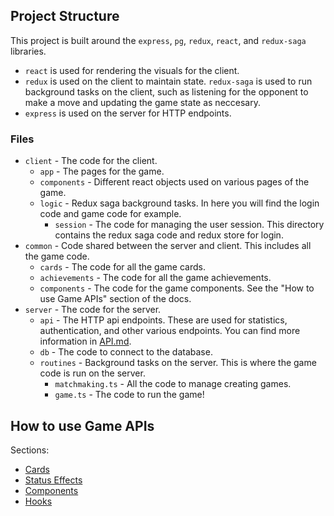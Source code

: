 ## Project Structure

This project is built around the `express`, `pg`, `redux`, `react`, and `redux-saga` libraries.
- `react` is used for rendering the visuals for the client.
- `redux` is used on the client to maintain state. `redux-saga` is used to run background tasks on the client, such as listening for the opponent to make a move and updating the game state as neccesary.
- `express` is used on the server for HTTP endpoints.

### Files

- `client` - The code for the client.
	- `app` - The pages for the game.
	- `components` - Different react objects used on various pages of the game.
	- `logic` - Redux saga background tasks. In here you will find the login code and game code for example.
		- `session` - The code for managing the user session. This directory contains the redux saga code and redux store for login.
- `common` - Code shared between the server and client. This includes all the game code.
	- `cards` - The code for all the game cards.
	- `achievements` - The code for all the game achievements.
	- `components` - The code for the game components. See the "How to use Game APIs" section of the docs.
- `server` - The code for the server.
	- `api` - The HTTP api endpoints. These are used for statistics, authentication, and other various endpoints. You can find more information in [API.md](./API.md).
	- `db` - The code to connect to the database.
	- `routines` - Background tasks on the server. This is where the game code is run on the server.
		- `matchmaking.ts` - All the code to manage creating games.
		- `game.ts` - The code to run the game!

## How to use Game APIs

Sections:
- [Cards](./cards.md)
- [Status Effects](./status-effects.md)
- [Components](./components.md)
- [Hooks](./hooks.md)

